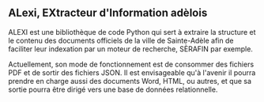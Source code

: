 ALexi, EXtracteur d'Information adèlois
---------------------------------------------------------

ALEXI est une bibliothèque de code Python qui sert à extraire la
structure et le contenu des documents officiels de la ville de
Sainte-Adèle afin de faciliter leur indexation par un moteur de
recherche, SÈRAFIN par exemple.

Actuellement, son mode de fonctionnement est de consommer des fichiers
PDF et de sortir des fichiers JSON.  Il est envisageable qu'à l'avenir
il pourra prendre en charge aussi des documents Word, HTML, ou autres,
et que sa sortie pourra être dirigé vers une base de données
relationnelle.
